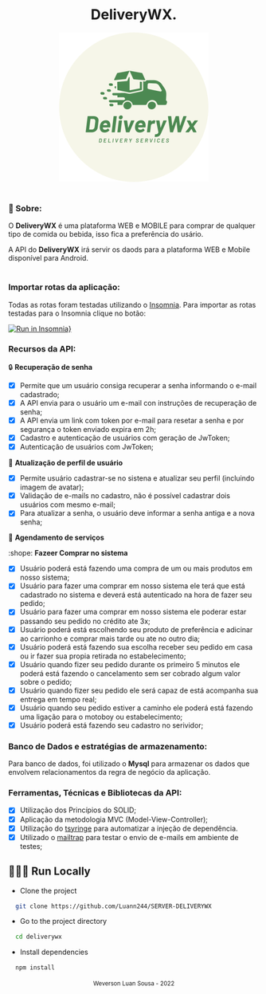 <h1 align="center"> DeliveryWX.</h1>

<div align="center">
  <img src="logo.svg">
</div>

<br/>

### 🎯 Sobre:

O **DeliveryWX** é uma plataforma WEB e MOBILE para comprar de qualquer tipo de comida ou bebida, isso fica a preferência do usário.

A API do **DeliveryWX** irá servir os daods para a plataforma WEB e Mobile disponível para Android.
</br></br>

### Importar rotas da aplicação:

Todas as rotas foram testadas utilizando o [Insomnia](https://insomnia.rest/download/). Para importar as rotas testadas para o Insomnia clique no botão:

[![Run in Insomnia}](https://insomnia.rest/images/run.svg)](https://insomnia.rest/run/?label=GoBarber&uri=https%3A%2F%2Fraw.githubusercontent.com%2Frodrigorgtic%2Fbackend-gobarber-typescript%2Fmaster%2Finsomnia-api-routes.json)

### Recursos da API:

:lock: **Recuperação de senha**

- [x] Permite que um usuário consiga recuperar a senha informando o e-mail cadastrado;
- [x] A API envia para o usuário um e-mail con instruções de recuperação de senha;
- [x] A API envia um link com token por e-mail para resetar a senha e por segurança o token enviado expira em 2h;
- [x] Cadastro e autenticação de usuários com geração de JwToken;
- [x] Autenticação de usuários com JwToken;

:busts_in_silhouette: **Atualização de perfil de usuário**

- [x] Permite usuário cadastrar-se no sistena e atualizar seu perfil (incluindo imagem de avatar);
- [x] Validação de e-mails no cadastro, não é possível cadastrar dois usuários com mesmo e-mail;
- [x] Para atualizar a senha, o usuário deve informar a senha antiga e a nova senha;

:date: **Agendamento de serviços**

:shope: **Fazeer Comprar no sistema**

- [x] Usuário poderá está fazendo uma compra de um ou mais produtos em nosso sistema;
- [x] Usuário para fazer uma comprar em nosso sistema ele terá que está cadastrado no sistema e deverá está autenticado na hora de fazer seu pedido;
- [x] Usuário para fazer uma comprar em nosso sistema ele poderar estar passando seu pedido no crédito ate 3x;
- [x] Usuário poderá está escolhendo seu produto de preferência e adicinar ao carrionho e comprar mais tarde ou ate no outro dia;
- [x] Usuário poderá está fazendo sua escolha receber seu pedido em casa ou ir fazer sua propia retirada no estabelecimento;
- [x] Usuário quando fizer seu pedido durante os primeiro 5 minutos ele poderá está fazendo o cancelamento sem ser cobrado algum valor sobre o pedido;
- [x] Usuário quando fizer seu pedido ele será capaz de está acompanha sua entrega em tempo real;
- [x] Usuário quando seu pedido estiver a caminho ele poderá está fazendo uma ligação para o motoboy ou estabelecimento;
- [x] Usuário poderá está fazendo seu cadastro no serividor;

### Banco de Dados e estratégias de armazenamento:

Para banco de dados, foi utilizado o **Mysql** para armazenar os dados que envolvem relacionamentos da regra de negócio da aplicação.

### Ferramentas, Técnicas e Bibliotecas da API:

- [x] Utilização dos Princípios do SOLID;
- [x] Aplicação da metodologia MVC (Model-View-Controller);
- [x] Utilização do [tsyringe](https://github.com/microsoft/tsyringe) para automatizar a injeção de dependência.
- [x] Utilizado o [mailtrap](https://mailtrap.io/) para testar o envio de e-mails em ambiente de testes;

## 👨🏻‍💻 Run Locally <br/>

- Clone the project

```bash
  git clone https://github.com/Luann244/SERVER-DELIVERYWX
```

- Go to the project directory

```bash
  cd deliverywx
```

- Install dependencies

```bash
  npm install
```

<div align="center">
  <small>Weverson Luan Sousa - 2022</small>
</div>
